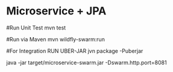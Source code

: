 # Microservice + JPA

#Run Unit Test
mvn test

#Run via Maven
mvn wildfly-swarm:run


#For Integration RUN UBER-JAR
jvn package -Puberjar

java -jar target/microservice-swarm.jar -Dswarm.http.port=8081